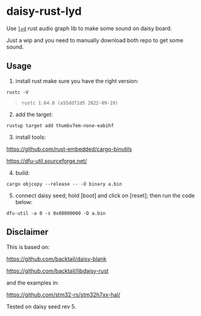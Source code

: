 # daisy-rust-lyd

Use [`lyd`](https://github.com/chaosprint/lyd) rust audio graph lib to make some sound on daisy board.

Just a wip and you need to manually download both repo to get some sound.

## Usage

1. install rust
make sure you have the right version:
```
rustc -V    
```
> ```rustc 1.64.0 (a55dd71d5 2022-09-19)```

2. add the target:

```
rustup target add thumbv7em-none-eabihf
```

3. install tools:

https://github.com/rust-embedded/cargo-binutils

https://dfu-util.sourceforge.net/

4. build:
```
cargo objcopy --release -- -O binary a.bin 
```
5. connect daisy seed; hold [boot] and click on [reset]; then run the code below:
```
dfu-util -a 0 -s 0x08000000 -D a.bin
```

## Disclaimer

This is based on:

https://github.com/backtail/daisy-blank

https://github.com/backtail/libdaisy-rust

and the examples in:

https://github.com/stm32-rs/stm32h7xx-hal/

Tested on daisy seed rev 5.